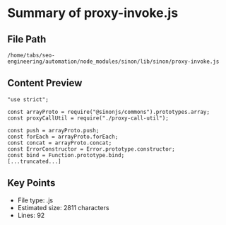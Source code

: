 # Summary of proxy-invoke.js
  
## File Path
`/home/tabs/seo-engineering/automation/node_modules/sinon/lib/sinon/proxy-invoke.js`

## Content Preview
```
"use strict";

const arrayProto = require("@sinonjs/commons").prototypes.array;
const proxyCallUtil = require("./proxy-call-util");

const push = arrayProto.push;
const forEach = arrayProto.forEach;
const concat = arrayProto.concat;
const ErrorConstructor = Error.prototype.constructor;
const bind = Function.prototype.bind;
[...truncated...]
```

## Key Points
- File type: .js
- Estimated size: 2811 characters
- Lines: 92
